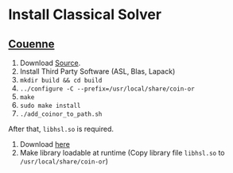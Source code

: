 # Install Classical Solver

## [Couenne](https://projects.coin-or.org/Couenne)

1. Download [Source](https://www.coin-or.org/download/source/Couenne).
1. Install Third Party Software (ASL, Blas, Lapack)
1. `mkdir build && cd build`
1. `../configure -C --prefix=/usr/local/share/coin-or`
1. `make`
1. `sudo make install`
1. `./add_coinor_to_path.sh`

After that, `libhsl.so` is required.
1. Download [here](http://www.hsl.rl.ac.uk/download/coinhsl-linux-x86_64/2015.06.23/)
1. Make library loadable at runtime (Copy library file `libhsl.so` to `/usr/local/share/coin-or`)
